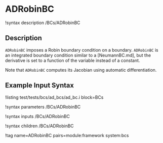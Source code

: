 # ADRobinBC

!syntax description /BCs/ADRobinBC

## Description

`ADRobinBC` imposes a Robin boundary condition on a boundary. `ADRobinBC` is
an integrated boundary condition similar to a [NeumannBC.md], but the derivative is
set to a function of the variable instead of a constant.

Note that `ADRobinBC` computes its Jacobian using automatic differentiation.

## Example Input Syntax

!listing test/tests/bcs/ad_bcs/ad_bc.i block=BCs

!syntax parameters /BCs/ADRobinBC

!syntax inputs /BCs/ADRobinBC

!syntax children /BCs/ADRobinBC

!tag name=ADRobinBC pairs=module:framework system:bcs
